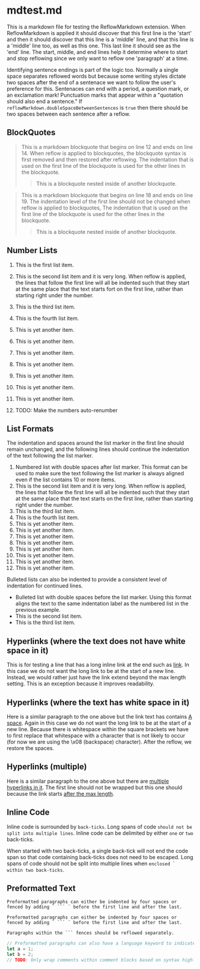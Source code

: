 mdtest.md
=========

This is a markdown file for testing the ReflowMarkdown extension.  When ReflowMarkdown is applied it should discover that this first line is the 'start'
and then it should discover that this line is a 'middle' line,
and that this line is a 'middle' line too,
as well as this one.
This last line it should see as the 'end' line.  The start, middle, and end lines help it determine where to start and stop reflowing since we only want to reflow one 'paragraph' at a time.

Identifying sentence endings is part of the logic too.  Normally a single space separates reflowed words but because some writing styles dictate two spaces after the end of a sentenace we want
to follow the user's preference for this.    Sentenaces can end with a period, a question mark, or an exclamation mark! Punctuation marks that appear within a "quotation should also end a sentence."
If `reflowMarkdown.doubleSpaceBetweenSentences` is `true` then there should be two spaces between each sentence after a reflow.

BlockQuotes
-----------

  > This is a markdown blockquote that begins on line 12 and ends on line 14. When reflow is applied to
  > blockquotes, the blockquote syntax is  first removed and then restored after reflowing.  The indentation
  > that is used on the first line of the blockquote is used for the other lines in the blockquote.
  > > This is a blockquote nested
  > > inside of another blockquote.

> This is a markdown blockquote that begins on line 18 and ends on line 19. The indentation level of the first line should not be changed when reflow is applied to
> blockquotes,  The indentation that is used on the first line of the blockquote is used for the other lines in the blockquote.
> > This is a blockquote nested
> > inside of another blockquote.




Number Lists
------------

1. This is the first list item.

2. This is the second list item and it is very long. When reflow is applied,
   the lines that follow the first line will all be indented such that they
   start at the same place that the text starts fort on the first line, rather
   than starting right under the number.

3. This is the third list item.

4. This is the fourth list item.

5. This is yet another item.

6. This is yet another item.

7. This is yet another item.

8. This is yet another item.

9. This is yet another item.

10. This is yet another item.

11. This is yet another item.

12. TODO: Make the numbers auto-renumber

List Formats
------------

The indentation and spaces around the list marker in the first line should
remain unchanged, and the following lines should continue the indentation of
the text following the list marker.

1.  Numbered list with double spaces after list marker.  This format can be used to make sure the text following the list marker is always aligned even if the list contains 10 or more items.
2.  This is the second list item and it is very long. When reflow is applied,
    the lines that follow the first line will all be indented such that they
    start at the same place that the text starts on the first line, rather
    than starting right under the number.
3.  This is the third list item.
4.  This is the fourth list item.
5.  This is yet another item.
6.  This is yet another item.
7.  This is yet another item.
8.  This is yet another item.
9.  This is yet another item.
10. This is yet another item.
11. This is yet another item.
12. This is yet another item.

Bulleted lists can also be indented to provide a consistent level of indentation for continued lines.

  - Bulleted list with double spaces before the list marker.  Using this format aligns the text to the same indentation label as the numbered list in the previous example.
  - This is the second list item.
  - This is the third list item.

Hyperlinks (where the text does not have white space in it)
-----------------------------------------------------------

This is for testing a line that has a long inline link at the end such as [link](http://www.somelonglink.com/a/b/c/1/2/3).
In this case we do not want the long link to be at the start of a new line.
Instead, we would rather just have the link extend beyond the max length
setting. This is an exception because it improves readability.

Hyperlinks (where the text has white space in it)
-------------------------------------------------

Here is a similar paragraph to the one above but the link text has contains [A space](http://www.somelonglink.com/a/b/c/1/2/3).
Again in this case we do not want the long link to be at the start of a new
line. Because there is whitespace within the square brackets we have to first
replace that whitespace with a character that is not likely to occur (for now
we are using the \x08 (backspace) character). After the reflow, we restore the
spaces.

Hyperlinks (multiple)
-------------------------------------------------

Here is a similar paragraph to the one above but there are [multiple hyperlinks in it](http://www.somelonglink.com/a/b/c/1/2/3).
The first line should not be wrapped but this one should because the link starts [after the max length](http://www.somelonglink.com/a/b/c/1/2/3).

Inline Code
-----------

Inline code is surrounded by `back-ticks`.  Long spans of code `should not be split into multiple lines`.
Inline code can be delimited by either `one` or ``two`` back-ticks.

When started with two back-ticks, a single back-tick will not end the code span so that code containing back-ticks does not need to be escaped.
Long spans of code should not be split into multiple lines when ``enclosed ` within two back-ticks``.

Preformatted Text
-----------------

    Preformatted paragraphs can either be indented by four spaces or fenced by adding ` ``` ` before the first line and after the last.

```
Preformatted paragraphs can either be indented by four spaces or fenced by adding ` ``` ` before the first line and after the last.

Paragraphs within the ``` fences should be reflowed separately.
```

```javascript
// Preformatted paragraphs can also have a language keyword to indicate the language to use for syntax highlighting.
let a = 1;
let b = 2;
// TODO: Only wrap comments within comment blocks based on syntax highlighting.
```
